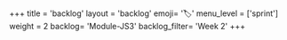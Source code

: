 +++
title = 'backlog'
layout = 'backlog'
emoji= '🏷️'
menu_level = ['sprint']
weight = 2
backlog= 'Module-JS3'
backlog_filter= 'Week 2'
+++


